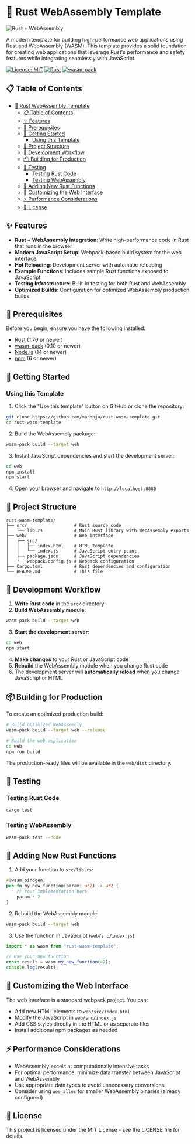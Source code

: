 # 🦀 Rust WebAssembly Template

![Rust + WebAssembly](https://rustwasm.github.io/assets/rust-wasm.png)

A modern template for building high-performance web applications using Rust and WebAssembly (WASM). This template provides a solid foundation for creating web applications that leverage Rust's performance and safety features while integrating seamlessly with JavaScript.

[![License: MIT](https://img.shields.io/badge/License-MIT-yellow.svg)](https://opensource.org/licenses/MIT)
[![Rust](https://img.shields.io/badge/Rust-1.70%2B-orange)](https://www.rust-lang.org/)
[![wasm-pack](https://img.shields.io/badge/wasm--pack-0.10%2B-brightgreen)](https://github.com/rustwasm/wasm-pack)

## 📋 Table of Contents

- [🦀 Rust WebAssembly Template](#-rust-webassembly-template)
  - [📋 Table of Contents](#-table-of-contents)
  - [✨ Features](#-features)
  - [🔧 Prerequisites](#-prerequisites)
  - [🚀 Getting Started](#-getting-started)
    - [Using this Template](#using-this-template)
  - [📁 Project Structure](#-project-structure)
  - [🔄 Development Workflow](#-development-workflow)
  - [📦 Building for Production](#-building-for-production)
  - [🧪 Testing](#-testing)
    - [Testing Rust Code](#testing-rust-code)
    - [Testing WebAssembly](#testing-webassembly)
  - [🧩 Adding New Rust Functions](#-adding-new-rust-functions)
  - [🎨 Customizing the Web Interface](#-customizing-the-web-interface)
  - [⚡ Performance Considerations](#-performance-considerations)
  - [📄 License](#-license)

## ✨ Features

- **Rust + WebAssembly Integration**: Write high-performance code in Rust that runs in the browser
- **Modern JavaScript Setup**: Webpack-based build system for the web interface
- **Hot Reloading**: Development server with automatic reloading
- **Example Functions**: Includes sample Rust functions exposed to JavaScript
- **Testing Infrastructure**: Built-in testing for both Rust and WebAssembly
- **Optimized Builds**: Configuration for optimized WebAssembly production builds


## 🔧 Prerequisites

Before you begin, ensure you have the following installed:

- [Rust](https://www.rust-lang.org/tools/install) (1.70 or newer)
- [wasm-pack](https://rustwasm.github.io/wasm-pack/installer/) (0.10 or newer)
- [Node.js](https://nodejs.org/) (14 or newer)
- [npm](https://www.npmjs.com/) (6 or newer)

## 🚀 Getting Started

### Using this Template

1. Click the "Use this template" button on GitHub or clone the repository:

```bash
git clone https://github.com/manonja/rust-wasm-template.git
cd rust-wasm-template
```

2. Build the WebAssembly package:

```bash
wasm-pack build --target web
```

3. Install JavaScript dependencies and start the development server:

```bash
cd web
npm install
npm start
```

4. Open your browser and navigate to `http://localhost:8080`

## 📁 Project Structure

```
rust-wasm-template/
├── src/                  # Rust source code
│   └── lib.rs            # Main Rust library with WebAssembly exports
├── web/                  # Web interface
│   ├── src/
│   │   ├── index.html    # HTML template
│   │   └── index.js      # JavaScript entry point
│   ├── package.json      # JavaScript dependencies
│   └── webpack.config.js # Webpack configuration
├── Cargo.toml            # Rust dependencies and configuration
└── README.md             # This file
```

## 🔄 Development Workflow

1. **Write Rust code** in the `src/` directory
2. **Build WebAssembly module**:

```bash
wasm-pack build --target web
```

3. **Start the development server**:

```bash
cd web
npm start
```

4. **Make changes** to your Rust or JavaScript code
5. **Rebuild** the WebAssembly module when you change Rust code
6. The development server will **automatically reload** when you change JavaScript or HTML

## 📦 Building for Production

To create an optimized production build:

```bash
# Build optimized WebAssembly
wasm-pack build --target web --release

# Build the web application
cd web
npm run build
```

The production-ready files will be available in the `web/dist` directory.

## 🧪 Testing

### Testing Rust Code

```bash
cargo test
```

### Testing WebAssembly

```bash
wasm-pack test --node
```

## 🧩 Adding New Rust Functions

1. Add your function to `src/lib.rs`:

```rust
#[wasm_bindgen]
pub fn my_new_function(param: u32) -> u32 {
    // Your implementation here
    param * 2
}
```

2. Rebuild the WebAssembly module:

```bash
wasm-pack build --target web
```

3. Use the function in JavaScript (`web/src/index.js`):

```javascript
import * as wasm from "rust-wasm-template";

// Use your new function
const result = wasm.my_new_function(42);
console.log(result);
```

## 🎨 Customizing the Web Interface

The web interface is a standard webpack project. You can:

- Add new HTML elements to `web/src/index.html`
- Modify the JavaScript in `web/src/index.js`
- Add CSS styles directly in the HTML or as separate files
- Install additional npm packages as needed

## ⚡ Performance Considerations

- WebAssembly excels at computationally intensive tasks
- For optimal performance, minimize data transfer between JavaScript and WebAssembly
- Use appropriate data types to avoid unnecessary conversions
- Consider using `wee_alloc` for smaller WebAssembly binaries (already configured)

## 📄 License

This project is licensed under the MIT License - see the LICENSE file for details.
